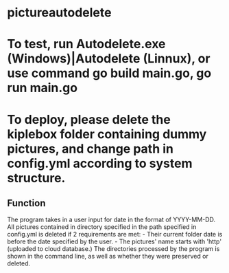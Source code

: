 # pictureautodelete

# To test, run Autodelete.exe (Windows)|Autodelete (Linnux), or use command go build main.go, go run main.go
# To deploy, please delete the kiplebox folder containing dummy pictures, and change path in config.yml according to system structure.

## Function
The program takes in a user input for date in the format of YYYY-MM-DD.
All pictures contained in directory specified in the path specified in config.yml is deleted if 2 requirements are met:
      -   Their current folder date is before the date specified by the user.
      -   The pictures' name starts with 'http' (uploaded to cloud database.)
The directories processed by the program is shown in the command line, as well as whether they were preserved or deleted.
